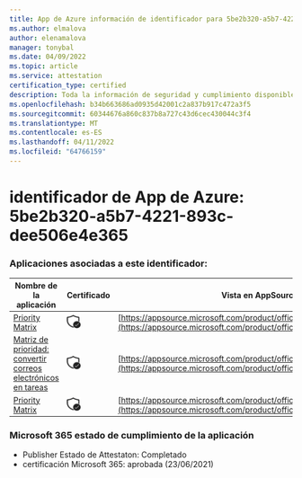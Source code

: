 ```yaml
---
title: App de Azure información de identificador para 5be2b320-a5b7-4221-893c-dee506e4e365
ms.author: elmalova
author: elenamalova
manager: tonybal
ms.date: 04/09/2022
ms.topic: article
ms.service: attestation
certification_type: certified
description: Toda la información de seguridad y cumplimiento disponible para 5be2b320-a5b7-4221-893c-dee506e4e365.
ms.openlocfilehash: b34b663686ad0935d42001c2a837b917c472a3f5
ms.sourcegitcommit: 60344676a860c837b8a727c43d6cec430044c3f4
ms.translationtype: MT
ms.contentlocale: es-ES
ms.lasthandoff: 04/11/2022
ms.locfileid: "64766159"
---
```

# <a name="azure-app-id-5be2b320-a5b7-4221-893c-dee506e4e365"></a>identificador de App de Azure: 5be2b320-a5b7-4221-893c-dee506e4e365


### <a name="apps-associated-with-this-id"></a>Aplicaciones asociadas a este identificador:
| **Nombre de la aplicación** | **Certificado** | **Vista en AppSource** |
|--------------|---------------|-----------------------|
| [Priority Matrix](../forward/WA104382005.md) | <img alt="Certified application badge" src="../media/certified-badge.png" height="25" width="25" /> | [https://appsource.microsoft.com/product/office/WA104382005](https://appsource.microsoft.com/product/office/WA104382005) |
| [Matriz de prioridad: convertir correos electrónicos en tareas](../forward/WA104381735.md) | <img alt="Certified application badge" src="../media/certified-badge.png" height="25" width="25" /> | [https://appsource.microsoft.com/product/office/WA104381735](https://appsource.microsoft.com/product/office/WA104381735) |
| [Priority Matrix](../forward/appfluenceinc.m_pm_msft.md) | <img alt="Certified application badge" src="../media/certified-badge.png" height="25" width="25" /> | [https://appsource.microsoft.com/product/office/appfluenceinc.m_pm_msft](https://appsource.microsoft.com/product/office/appfluenceinc.m_pm_msft) |

### <a name="microsoft-365-app-compliance-status"></a>Microsoft 365 estado de cumplimiento de la aplicación
- Publisher Estado de Attestaton: Completado
- certificación Microsoft 365: aprobada (23/06/2021)
